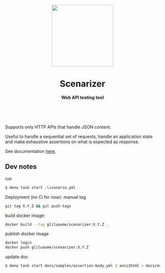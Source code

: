 <div align="center">
	<img src="docs/icon.ico" width="200" height="200">
	<h1>Scenarizer</h1>
	<p>
		<b>Web API testing tool</b>
	</p>
	<br>
	<br>
	<br>
</div>

Supports only HTTP APIs that handle JSON content.

Useful to handle a sequential set of requests, handle an application state and make exhaustive assertions on what is expected as response.

See documentation [here](https://gliluaume.github.io/scenarizer).


##  Dev notes
run
```bash
$ deno task start .\scenario.yml
```

Deployment (no Ci for now):
manual tag
```bash
git tag X.Y.Z && git push-tags
```

build docker image:
```bash
docker build --tag gliluaume/scenarizer:X.Y.Z .
```

publish docker image
```bash
docker login
docker push gliluaume/scenarizer:X.Y.Z
```

update doc
```bash
$ deno task start docs/samples/assertion-body.yml | ansi2html > docs/output-samples/assertion-body.html
```